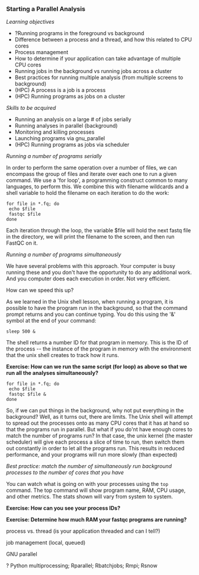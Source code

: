 ### Starting a Parallel Analysis

*Learning objectives*

* ?Running programs in the foreground vs background
* Difference between a process and a thread, and how this related to CPU cores
* Process management
* How to determine if your application can take advantage of multiple CPU cores
* Running jobs in the background vs running jobs across a cluster
* Best practices for running multiple analysis (from multiple screens to background)
* (HPC) A process is a job is a process
* (HPC) Running programs as jobs on a cluster

*Skills to be acquired*

* Running an analysis on a large # of jobs serially
* Running analyses in parallel (background)
* Monitoring and killing processes
* Launching programs via gnu_parallel
* (HPC) Running programs as jobs via scheduler


*Running a number of programs serially*

In order to perform the same operation over a number of files, we can encompass the group of files and iterate over each one to run a given command. We use a 'for loop', a programming construct common to many languages, to perform this. We combine this with filename wildcards and a shell variable to hold the filename on each iteration to do the work:

    for file in *.fq; do 
     echo $file
     fastqc $file
    done

Each iteration through the loop, the variable $file will hold the next fastq file in the directory, we will print the filename to the screen, and then run FastQC on it.

*Running a number of programs simultaneously*

We have several problems with this approach. Your computer is busy running these and you don't have the opportunity to do any additional work. And you computer does each execution in order. Not very efficient.

How can we speed this up? 

As we learned in the Unix shell lesson, when running a program, it is possible to have the program run in the background, so that the command prompt returns and you can continue typing. You do this using the '&' symbol at the end of your command:

    sleep 500 &

The shell returns a number ID for that program in memory. This is the ID of the process -- the instance of the program in memory with the environment that the unix shell creates to track how it runs.

**Exercise: How can we run the same script (for loop) as above so that we run all the analyses simultaneously?**

    for file in *.fq; do 
     echo $file
     fastqc $file &
    done

So, if we can put things in the background, why not put everything in the background? Well, as it turns out, there are limits. The Unix shell will attempt to spread out the processes onto as many CPU cores that it has at hand so that the programs run in parallel. But what if you do'nt have enough cores to match the number of programs run? In that case, the unix kernel (the master scheduler) will give each process a slice of time to run, then switch them out constantly in order to let all the programs run. This results in reduced performance, and your programs will run more slowly (than expected)

*Best practice: match the number of simultaneously run background processes to the number of cores that you have*


You can watch what is going on with your processes using the `top` command. The top command will show program name, RAM, CPU usage, and other metrics. The stats shown will vary from system to system.

**Exercise:  How can you see your process IDs?**

**Exercise:  Determine how much RAM your fastqc programs are running?**

process vs. thread (is your application threaded and can I tell?)

job management (local, queued)

GNU parallel

? Python multiprocessing; Rparallel; Rbatchjobs; Rmpi; Rsnow
